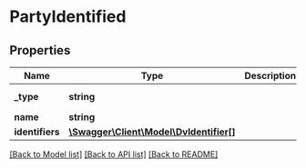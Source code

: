 # PartyIdentified

## Properties
Name | Type | Description | Notes
------------ | ------------- | ------------- | -------------
**_type** | **string** |  | [optional] [default to 'PARTY_IDENTIFIED']
**name** | **string** |  | [optional] 
**identifiers** | [**\Swagger\Client\Model\DvIdentifier[]**](DvIdentifier.md) |  | [optional] 

[[Back to Model list]](../../README.md#documentation-for-models) [[Back to API list]](../../README.md#documentation-for-api-endpoints) [[Back to README]](../../README.md)

